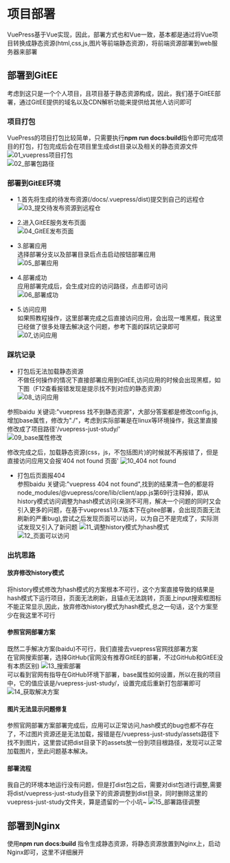 # 项目部署
VuePress基于Vue实现，因此，部署方式也和Vue一致，基本都是通过将Vue项目转换成静态资源(html,css,js,图片等前端静态资源)，将前端资源部署到web服务器来部署

## 部署到GitEE
考虑到这只是一个个人项目，且项目基于静态资源构成，因此，我们基于GitEE部署，通过GitEE提供的域名以及CDN解析功能来提供给其他人访问即可

### 项目打包
VuePress的项目打包比较简单，只需要执行**npm run docs:build**指令即可完成项目的打包，打包完成后会在项目里生成dist目录以及相关的静态资源文件<br/>
![01_vuepress项目打包](/vuepress-just-study/images/program/arrange/01.png)<br/>
![02_部署包路径](/vuepress-just-study/images/program/arrange/02.png)<br/>

### 部署到GitEE环境
* 1.首先将生成的待发布资源(/docs/.vuepress/dist)提交到自己的远程仓<br/>
![03_提交待发布资源到远程仓](/vuepress-just-study/images/program/arrange/03.png)<br/>

* 2.进入GitEE服务发布页面<br/>
![04_GitEE发布页面](/vuepress-just-study/images/program/arrange/04.png)<br/>

* 3.部署应用<br/>
选择部署分支以及部署目录后点击启动按钮部署应用<br/>
![05_部署应用](/vuepress-just-study/images/program/arrange/05.png)<br/>

* 4.部署成功<br/>
应用部署完成后，会生成对应的访问路径，点击即可访问<br/>
![06_部署成功](/vuepress-just-study/images/program/arrange/06.png)<br/>

* 5.访问应用<br/>
如果照教程操作，这里部署完成之后直接访问应用，会出现一堆黑框，我这里已经做了很多处理去解决这个问题，参考下面的踩坑记录即可<br/>
![07_访问应用](/vuepress-just-study/images/program/arrange/07.png)<br/>

### 踩坑记录

* 打包后无法加载静态资源 <br/>
不做任何操作的情况下直接部署应用到GitEE,访问应用的时候会出现黑框，如下图（F12查看报错发现是提示找不到对应的静态资源）<br/>
![08_访问应用](/vuepress-just-study/images/program/arrange/08.png)<br/>

参照baidu 关键词:"vuepress 找不到静态资源"，大部分答案都是修改config.js,增加base属性，修改为"./"，考虑到实际部署是在linux等环境操作，我这里直接修改成了项目路径'/vuepress-just-study/'<br/>
![09_base属性修改](/vuepress-just-study/images/program/arrange/09.png)<br/>

修改完成之后，加载静态资源(css，js，不包括图片)的时候就不再报错了，但是直接访问应用又会报'404 not found 页面'
![10_404 not found](/vuepress-just-study/images/program/arrange/10.png)<br/>

* 打包后页面报404<br/>
参照baidu 关键词:"vuepress 404 not found",找到的结果清一色的都是将node_modules/@vuepress/core/lib/client/app.js第69行注释掉，即从history模式访问调整为hash模式访问(亲测不可用，解决一个问题的同时又会引入更多的问题，在基于vuepress1.9.7版本下在gitee部署，会出现页面无法刷新的严重bug),尝试之后发现页面可以访问，以为自己不是完成了，实际测试发现又引入了新问题
![11_调整history模式为hash模式](/vuepress-just-study/images/program/arrange/11.png)<br/>
![12_页面可以访问](/vuepress-just-study/images/program/arrange/12.png)<br/>

### 出坑思路<br/>

#### 放弃修改history模式 <br/>
将history模式修改为hash模式的方案根本不可行，这个方案直接导致的结果是hash模式下运行项目，页面无法刷新，且锚点无法跳转，页面上input搜索框图标不能正常显示,因此，放弃修改history模式为hash模式,总之一句话，这个方案至少在我这里不可行<br/>

#### 参照官网部署方案 <br/>
既然二手解决方案(baidu)不可行，我们直接去vuepress官网找部署方案 <br/>
在官网搜索部署，选择GitHub(官网没有推荐GitEE的部署，不过GitHub和GitEE没有本质区别)
![13_搜索部署](/vuepress-just-study/images/program/arrange/13.png)<br/>
可以看到官网有指导在GitHub环境下部署，base属性如何设置，所以在我的项目中，它的值应该是/vuepress-just-study/，设置完成后重新打包部署即可<br/>
![14_获取解决方案](/vuepress-just-study/images/program/arrange/14.png)<br/>

#### 图片无法显示问题修复 <br/>
参照官网部署方案部署完成后，应用可以正常访问,hash模式的bug也都不存在了，不过图片资源还是无法加载，报错是在/vuepress-just-study/assets路径下找不到图片，这里尝试把dist目录下的assets放一份到项目根路径，发现可以正常加载图片，至此问题基本解决。<br/>

#### 部署流程 <br/>
我自己的环境本地运行没有问题，但是打dist包之后，需要对dist包进行调整,需要将dist/vuepress-just-study目录下的资源调整到dist目录，同时删除这里的vuepress-just-study文件夹，算是遗留的一个小坑~
![15_部署路径调整](/vuepress-just-study/images/program/arrange/15.png)<br/>

## 部署到Nginx
使用**npm run docs:build** 指令生成静态资源，将静态资源放置到Nginx上，启动Nginx即可，这里不详细展开